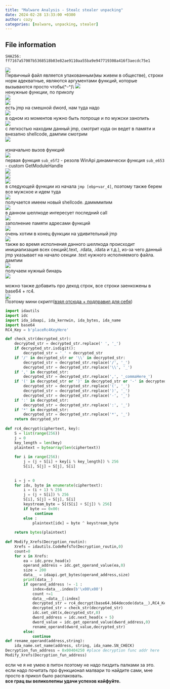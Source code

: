 ```yaml
---
title: "Malware Analysis - Stealc stealer unpacking"
date: 2024-02-28 13:33:00 +0300
author: cozy 
categories: [malware, unpacking, stealer]
---
```


## File information

`SHA256: ff7167a57007b5368518b03e82ae9110aa55ba9e947719308a416f3aecdc75e1`

![](/images/stealc_unpacking/vt.png)\
Первичный файл является упакованным(мы живем в обществе), строки норм адекватные, являются аргументами функций, которые вызываются просто чтобы(^-^)\ 
![](/images/stealc_unpacking/1.png)\
ненужные функции, по приколу\
![](/images/stealc_unpacking/2.png)\
![](/images/stealc_unpacking/3.png)\
есть jmp на смешной dword, нам туда надо\
![](/images/stealc_unpacking/4.png)\
в одном из моментов нужно быть попроще и по мужски занопить\
![](/images/stealc_unpacking/5.png)\
с легкостью находим данный jmp, смотрит куда он ведет в памяти и внезапно shellcode, дампим смотрим\
![](/images/stealc_unpacking/6.png)\
\
изначально вызов функций\
![](/images/stealc_unpacking/7.png)\
первая функция `sub_e5f2` - резолв WinApi динамически
функция `sub_e653` - custom GetModuleHandle\
![](/images/stealc_unpacking/8.png)\
![](/images/stealc_unpacking/9.png)\
![](/images/stealc_unpacking/10.png)\
в следующей функции из начала `jmp [ebp+var_4]`, поэтому также берем все мужское и идем туда\
![](/images/stealc_unpacking/11.png)\
получается имеем новый shellcode. даммммпим\
![](/images/stealc_unpacking/12.png)\
в данном шеллкоде интересует последний call\
![](/images/stealc_unpacking/13.png)\
заполнение памяти адресами функций\
![](/images/stealc_unpacking/14.png)\
очень хотим в конец функции на удивительный jmp\
![](/images/stealc_unpacking/15.png)\
также во время исполнения данного шеллкода происходит инициализация всех секций(.text, .rdata, .idata и т.д.), из-за чего данный jmp указывает на начало секции .text нужного исполняемого файла. дампим\
![](/images/stealc_unpacking/17.png)\
получаем нужный бинарь\
![](/images/stealc_unpacking/18.png)

можно также добавить про декод строк, все строки заенкожены в base64 + rc4.\
![](/images/stealc_unpacking/19.png)\
Поэтому мини скрипт([взял отсюда + подправил для себя](https://mssplab.github.io/threat-hunting/2023/11/09/malware-analysis-stealc-1.html))
```python
import idautils  
import idc  
import ida_idaapi, ida_kernwin, ida_bytes, ida_name
import base64  
RC4_Key = b'placeRc4KeyHere'

def check_str(decrypted_str):
    decrypted_str = decrypted_str.replace(' ', '_')
    if decrypted_str.isdigit():
        decrypted_str = '_' + decrypted_str
    if '/' in decrypted_str or '\\' in decrypted_str:
        decrypted_str = decrypted_str.replace('/', '_')
        decrypted_str = decrypted_str.replace('\\', '_')
    if ',' in decrypted_str:
        decrypted_str = decrypted_str.replace(',', '_commaHere_')
    if '(' in decrypted_str or ')' in decrypted_str or '-' in decrypted_str:
        decrypted_str = decrypted_str.replace('(', '_')
        decrypted_str = decrypted_str.replace(')', '_')
        decrypted_str = decrypted_str.replace('-', '_')
    if ':' in decrypted_str:
        decrypted_str = decrypted_str.replace(':', '_')
    if '*' in decrypted_str:
        decrypted_str = decrypted_str.replace('*', '_')
    return decrypted_str
    
def rc4_decrypt(ciphertext, key):  
    S = list(range(256))  
    j = 0  
    key_length = len(key)  
    plaintext = bytearray(len(ciphertext))  
  
    for i in range(256):  
        j = (j + S[i] + key[i % key_length]) % 256  
        S[i], S[j] = S[j], S[i]  
  
  
    i = j = 0  
    for idx, byte in enumerate(ciphertext):  
        i = (i + 1) % 256  
        j = (j + S[i]) % 256  
        S[i], S[j] = S[j], S[i]  
        keystream_byte = S[(S[i] + S[j]) % 256]  
        if byte == 0x00:
             continue  
        else :  
            plaintext[idx] = byte ^ keystream_byte  
  
    return bytes(plaintext)  
      
def Modify_Xrefs(Decryption_routin):  
    Xrefs = idautils.CodeRefsTo(Decryption_routin,0)  
    count=0  
    for x in Xrefs:  
        ea = idc.prev_head(x)    
        operand_address = idc.get_operand_value(ea,0)
        size = 200  
        data__ = idaapi.get_bytes(operand_address,size)
        print(data__)
        if operand_address != -1 :  
            index=data__.index(b'\x00\x00')  
            count +=1  
            data__=data__[:index]
            decrypted_str = rc4_decrypt(base64.b64decode(data__),RC4_Key).decode('utf-8',errors='ignore')
            decrypted_str = check_str(decrypted_str)
            idc.set_cmt(x,decrypted_str,0)  
            dword_address = idc.next_head(x + 5)
            dword_value = idc.get_operand_value(dword_address,0)
            rename_operand(dword_value,decrypted_str)
        else:
            continue  
def rename_operand(address,string):  
    ida_name.set_name(address, string, ida_name.SN_CHECK)  
Decryption_fun_address = 0x00404250 #place decryption func addr here  
Modify_Xrefs(Decryption_fun_address)
```
если че я не умею в питон поэтому не надо пиздить палками за это.
если надо почитать про функционал малвари то найдите сами, мне просто в прикол было распаковать.
\
**все грац вы великолепны удачи успехов кайфуйте.**

